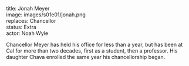 title: Jonah Meyer  
image: images/s01e01/jonah.png  
replaces: Chancellor  
status: Extra  
actor: Noah Wyle  

Chancellor Meyer has held his office for less than a year, but has been at Cal for more than two decades, first as a student, then a professor. His daughter Chava enrolled the same year his chancellorship began.

